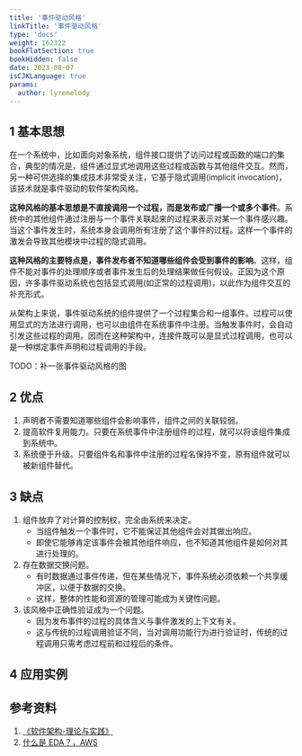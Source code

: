 ```yaml
---
title: '事件驱动风格'
linkTitle: '事件驱动风格'
type: 'docs'
weight: 162322
bookFlatSection: true
bookHidden: false
date: 2023-08-07
isCJKLanguage: true
params:
  author: lyremelody
---
```


## 1 基本思想
在一个系统中，比如面向对象系统，组件接口提供了访问过程或函数的端口的集合，典型的情况是，组件通过显式地调用这些过程或函数与其他组件交互。然而，另一种可供选择的集成技术非常受关注，它基于隐式调用(implicit invocation)，该技术就是事件驱动的软件架构风格。

**这种风格的基本思想是不直接调用一个过程，而是发布或广播一个或多个事件**。系统中的其他组件通过注册与一个事件关联起来的过程来表示对某一个事件感兴趣。当这个事件发生时，系统本身会调用所有注册了这个事件的过程。这样一个事件的激发会导致其他模块中过程的隐式调用。

**这种风格的主要特点是，事件发布者不知道哪些组件会受到事件的影响**。这样，组件不能对事件的处理顺序或者事件发生后的处理结果做任何假设。正因为这个原因，许多事件驱动系统也包括显式调用(如正常的过程调用)，以此作为组件交互的补充形式。

从架构上来说，事件驱动系统的组件提供了一个过程集合和一组事件。过程可以使用显式的方法进行调用，也可以由组件在系统事件中注册。当触发事件时，会自动引发这些过程的调用。因而在这种架构中，连接件既可以是显式过程调用，也可以是一种绑定事件声明和过程调用的手段。

TODO：补一张事件驱动风格的图

## 2 优点
1. 声明者不需要知道哪些组件会影响事件，组件之间的关联较弱。
2. 提高软件复用能力。只要在系统事件中注册组件的过程，就可以将该组件集成到系统中。
3. 系统便于升级。只要组件名和事件中注册的过程名保持不变，原有组件就可以被新组件替代。

## 3 缺点
1. 组件放弃了对计算的控制权，完全由系统来决定。
   * 当组件触发一个事件时，它不能保证其他组件会对其做出响应。
   * 即使它能够肯定该事件会被其他组件响应，也不知道其他组件是如何对其进行处理的。
2. 存在数据交换问题。
   * 有时数据通过事件传递，但在某些情况下，事件系统必须依赖一个共享缓冲区，以便于数据的交换。
   * 这样，整体的性能和资源的管理可能成为关键性问题。
3. 该风格中正确性验证成为一个问题。
   * 因为发布事件的过程的具体含义与事件激发的上下文有关。
   * 这与传统的过程调用验证不同，当对调用功能行为进行验证时，传统的过程调用只需考虑过程前和过程后的条件。

## 4 应用实例
## 参考资料
1. [《软件架构-理论与实践》](https://book.douban.com/subject/33383454/)
2. [什么是 EDA？，AWS](https://aws.amazon.com/cn/what-is/eda/)